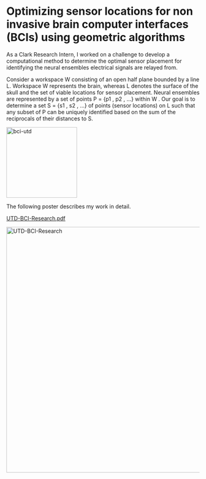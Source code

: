 # Optimizing sensor locations for non invasive brain computer interfaces (BCIs) using geometric algorithms

As a Clark Research Intern, I worked on a challenge to develop a computational method to determine the optimal sensor placement for identifying the neural ensembles electrical signals are relayed from. 

Consider a workspace W consisting of an open half plane bounded by a line L. Workspace W represents the brain, whereas L denotes the surface of the skull and the set of viable locations for sensor placement. Neural ensembles are represented by a set of points P = {p1 , p2 , …} within W . Our goal is to determine a set S = {s1 , s2 , …} of points (sensor locations) on L such that any subset of P can be uniquely identified based on the sum of the reciprocals of their distances to S.

<img width="184" alt="bci-utd" src="https://github.com/user-attachments/assets/eb3e24ba-4d9d-48b0-8882-f28bfeada03d">

The following poster describes my work in detail.

[UTD-BCI-Research.pdf](https://github.com/user-attachments/files/17176118/UTD-BCI-Research.pdf)

<img width="640" alt="UTD-BCI-Research" src="https://github.com/user-attachments/assets/2fec1622-269a-4fdc-92e3-54fb73fd4ee3">

